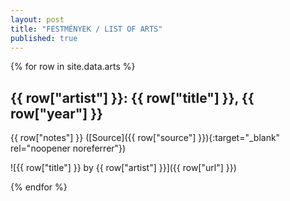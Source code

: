 ```yaml
---
layout: post
title: "FESTMÉNYEK / LIST OF ARTS"
published: true
---
```


{% for row in site.data.arts %}

## {{ row["artist"] }}: {{ row["title"] }}, {{ row["year"] }}

{{ row["notes"] }} ([Source]({{ row["source"] }}){:target="_blank" rel="noopener noreferrer"})

![{{ row["title"] }} by {{ row["artist"] }}]({{ row["url"] }})

{% endfor %}